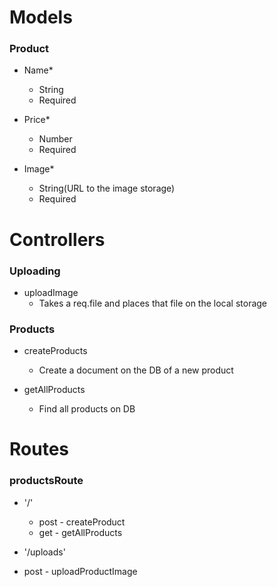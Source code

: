 # Models

### Product

- Name\*

  - String
  - Required

- Price\*

  - Number
  - Required

- Image\*
  - String(URL to the image storage)
  - Required

# Controllers

### Uploading

- uploadImage
  - Takes a req.file and places that file on the local storage

### Products

- createProducts

  - Create a document on the DB of a new product

- getAllProducts
  - Find all products on DB

# Routes

### productsRoute

- '/'

  - post - createProduct
  - get - getAllProducts

- '/uploads'
- post - uploadProductImage